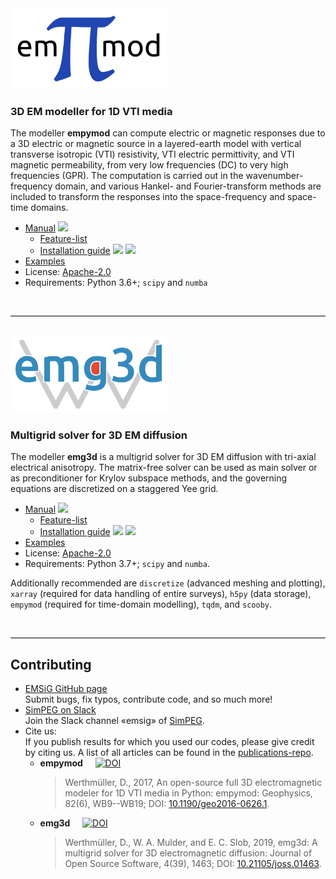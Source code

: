 <img src="./assets/logo-empymod-plain.png" alt="empymod" width="250"/>

### 3D EM modeller for 1D VTI media

The modeller **empymod** can compute electric or magnetic responses due to a
3D electric or magnetic source in a layered-earth model with vertical
transverse isotropic (VTI) resistivity, VTI electric permittivity, and VTI
magnetic permeability, from very low frequencies (DC) to very high frequencies
(GPR). The computation is carried out in the wavenumber-frequency domain, and
various Hankel- and Fourier-transform methods are included to transform the
responses into the space-frequency and space-time domains.

- <i class="fas fa-book fa-lg"></i> [Manual](https://empymod.emsig.xyz/en/stable) [![](https://img.shields.io/readthedocs/empymod/stable.svg?label=rtfd)](https://empymod.emsig.xyz/en/stable)
  - <i class="fas fa-copy fa-lg"></i> [Feature-list](https://empymod.emsig.xyz/en/stable/index.html#features)
  - <i class="fas fa-laptop-code fa-lg"></i> [Installation guide](https://empymod.emsig.xyz/en/stable/manual.html#installation) [![](https://img.shields.io/conda/v/conda-forge/empymod.svg)](https://anaconda.org/conda-forge/empymod) [![](https://img.shields.io/pypi/v/empymod.svg)](https://pypi.python.org/pypi/empymod)
- <i class="fas fa-scroll fa-lg"></i> [Examples](https://empymod.emsig.xyz/en/stable/examples)
- <i class="fas fa-balance-scale fa-lg"></i> License: [Apache-2.0](http://www.apache.org/licenses/LICENSE-2.0)
- <i class="fab fa-python fa-lg"></i> Requirements: Python 3.6+; `scipy` and `numba`

<br>
<hr style="height:1px;border:none;color:#000000; background:#000000">
<br>
<img src="./assets/logo-emg3d-transp-web.png" alt="emg3d" width="250"/>

### Multigrid solver for 3D EM diffusion

The modeller **emg3d** is a multigrid solver for 3D EM diffusion with tri-axial
electrical anisotropy. The matrix-free solver can be used as main solver or as
preconditioner for Krylov subspace methods, and the governing equations are
discretized on a staggered Yee grid.

- <i class="fas fa-book fa-lg"></i> [Manual](https://emg3d.emsig.xyz/en/stable) [![](https://img.shields.io/readthedocs/emg3d/stable.svg?label=rtfd)](https://emg3d.emsig.xyz/en/stable)
  - <i class="fas fa-copy fa-lg"></i> [Feature-list](https://emg3d.emsig.xyz/en/stable/index.html#features)
  - <i class="fas fa-laptop-code fa-lg"></i> [Installation guide](https://emg3d.emsig.xyz/en/stable/usage.html#installation) [![](https://img.shields.io/conda/v/conda-forge/emg3d.svg)](https://anaconda.org/conda-forge/emg3d) [![](https://img.shields.io/pypi/v/emg3d.svg)](https://pypi.python.org/pypi/emg3d)
- <i class="fas fa-scroll fa-lg"></i> [Examples](https://emsig.xyz/emg3d-gallery/gallery)
- <i class="fas fa-balance-scale fa-lg"></i> License: [Apache-2.0](http://www.apache.org/licenses/LICENSE-2.0)
- <i class="fab fa-python fa-lg"></i> Requirements: Python 3.7+; `scipy` and `numba`.

Additionally recommended are `discretize` (advanced meshing and plotting), `xarray` (required for data handling of entire surveys), `h5py` (data storage), `empymod` (required for time-domain modelling), `tqdm`, and `scooby`.

<br>
<hr style="height:1px;border:none;color:#000000; background:#000000">

## <i class="fas fa-users fa-2x"></i> Contributing

- <i class="fab fa-github fa-lg"></i>
  [EMSiG GitHub page](https://github.com/emsig)  
  Submit bugs, fix typos, contribute code, and so much more!
- <i class="fab fa-slack fa-lg"></i>
  [SimPEG on Slack](http://slack.simpeg.xyz)  
  Join the Slack channel &laquo;emsig&raquo; of [SimPEG](https://simpeg.xyz).
- <i class="fas fa-bookmark fa-lg"></i>Cite us:  
  If you publish results for which you used our codes, please give credit by
  citing us. A list of all articles can be found in the
  [publications-repo](https://github.com/emsig/publications).
  - <i class="fas fa-code fa-lg"></i> **empymod** &nbsp; &nbsp; [![DOI](https://zenodo.org/badge/DOI/10.5281/zenodo.593094.svg)](https://doi.org/10.5281/zenodo.593094)
      > Werthmüller, D., 2017, An open-source full 3D electromagnetic modeler
      > for 1D VTI media in Python: empymod: Geophysics, 82(6), WB9--WB19;
      > DOI:&nbsp;[10.1190/geo2016-0626.1](http://doi.org/10.1190/geo2016-0626.1).
  - <i class="fas fa-code fa-lg"></i> **emg3d** &nbsp; &nbsp; [![DOI](https://zenodo.org/badge/DOI/10.5281/zenodo.3229006.svg)](https://doi.org/10.5281/zenodo.3229006)  
      > Werthmüller, D., W. A. Mulder, and E. C. Slob, 2019, emg3d: A multigrid
      > solver for 3D electromagnetic diffusion: Journal of Open Source Software,
      > 4(39), 1463; DOI:&nbsp;[10.21105/joss.01463](http://joss.theoj.org/papers/d559f2dbd8538007937797122887df0c).
